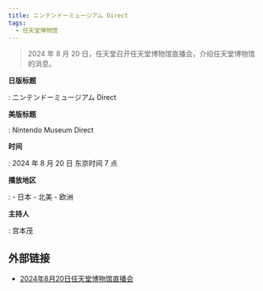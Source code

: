 ```yaml
---
title: ニンテンドーミュージアム Direct
tags:
  - 任天堂博物馆
---
```


> 2024 年 8 月 20 日，任天堂召开任天堂博物馆直播会，介绍任天堂博物馆的消息。

**日版标题**

:	ニンテンドーミュージアム Direct

**美版标题**

:	Nintendo Museum Direct

**时间**

:	2024 年 8 月 20 日 东京时间 7 点

**播放地区**

:	- 日本
	- 北美
	- 欧洲

**主持人**

:	宫本茂

## 外部链接

- [2024年8月20日任天堂博物馆直播会](https://www.bilibili.com/video/BV11hWsewE8f/)
